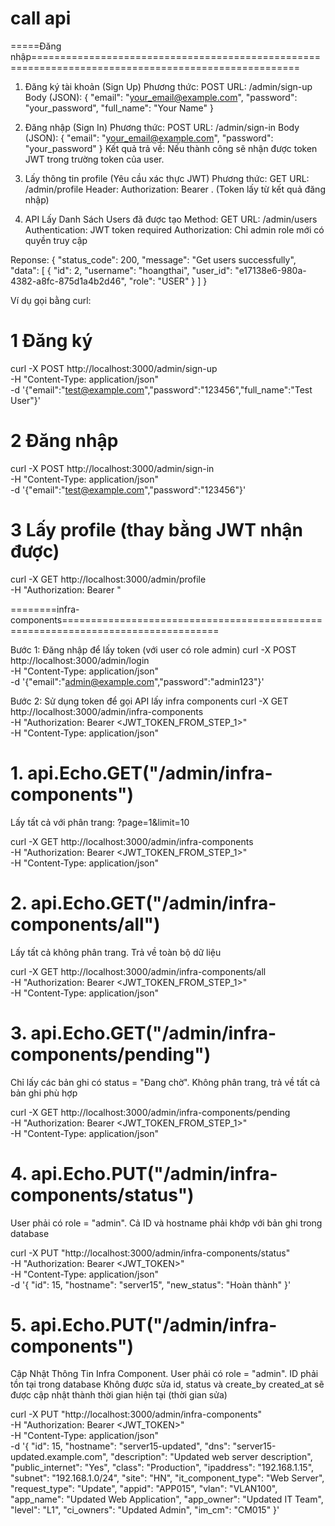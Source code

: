 # call api

=====Đăng nhập====================================================================================================
1. Đăng ký tài khoản (Sign Up)
Phương thức: POST
URL: /admin/sign-up
Body (JSON):
{
  "email": "your_email@example.com",
  "password": "your_password",
  "full_name": "Your Name"
}

2. Đăng nhập (Sign In)
Phương thức: POST
URL: /admin/sign-in
Body (JSON):
{
  "email": "your_email@example.com",
  "password": "your_password"
}
Kết quả trả về: Nếu thành công sẽ nhận được token JWT trong trường token của user.

3. Lấy thông tin profile (Yêu cầu xác thực JWT)
Phương thức: GET
URL: /admin/profile
Header: Authorization: Bearer <token>. (Token lấy từ kết quả đăng nhập)

4. API Lấy Danh Sách Users đã được tạo
Method: GET
URL: /admin/users
Authentication: JWT token required
Authorization: Chỉ admin role mới có quyền truy cập

Reponse:
{
    "status_code": 200,
    "message": "Get users successfully",
    "data": [
        {
            "id": 2,
            "username": "hoangthai",
            "user_id": "e17138e6-980a-4382-a8fc-875d1a4b2d46",
            "role": "USER"
        }
    ]
}


Ví dụ gọi bằng curl:
# 1 Đăng ký
curl -X POST http://localhost:3000/admin/sign-up \
  -H "Content-Type: application/json" \
  -d '{"email":"test@example.com","password":"123456","full_name":"Test User"}'

# 2 Đăng nhập
curl -X POST http://localhost:3000/admin/sign-in \
  -H "Content-Type: application/json" \
  -d '{"email":"test@example.com","password":"123456"}'

# 3 Lấy profile (thay <token> bằng JWT nhận được)
curl -X GET http://localhost:3000/admin/profile \
  -H "Authorization: Bearer <token>"

========infra-components=================================================================================

Bước 1: Đăng nhập để lấy token (với user có role admin)
curl -X POST http://localhost:3000/admin/login \
  -H "Content-Type: application/json" \
  -d '{"email":"admin@example.com","password":"admin123"}'

Bước 2: Sử dụng token để gọi API lấy infra components
curl -X GET http://localhost:3000/admin/infra-components \
  -H "Authorization: Bearer <JWT_TOKEN_FROM_STEP_1>" \
  -H "Content-Type: application/json"

# 1. 	api.Echo.GET("/admin/infra-components")
Lấy tất cả với phân trang: ?page=1&limit=10

curl -X GET http://localhost:3000/admin/infra-components \
  -H "Authorization: Bearer <JWT_TOKEN_FROM_STEP_1>" \
  -H "Content-Type: application/json"


# 2.	api.Echo.GET("/admin/infra-components/all")
Lấy tất cả không phân trang. Trả về toàn bộ dữ liệu

curl -X GET http://localhost:3000/admin/infra-components/all \
  -H "Authorization: Bearer <JWT_TOKEN_FROM_STEP_1>" \
  -H "Content-Type: application/json"

# 3.	api.Echo.GET("/admin/infra-components/pending")
Chỉ lấy các bản ghi có status = "Đang chờ". Không phân trang, trả về tất cả bản ghi phù hợp

curl -X GET http://localhost:3000/admin/infra-components/pending \
  -H "Authorization: Bearer <JWT_TOKEN_FROM_STEP_1>" \
  -H "Content-Type: application/json"

# 4.    api.Echo.PUT("/admin/infra-components/status")
User phải có role = "admin". Cả ID và hostname phải khớp với bản ghi trong database

curl -X PUT "http://localhost:3000/admin/infra-components/status" \
  -H "Authorization: Bearer <JWT_TOKEN>" \
  -H "Content-Type: application/json" \
  -d '{
    "id": 15,
    "hostname": "server15",
    "new_status": "Hoàn thành"
  }'

# 5.    api.Echo.PUT("/admin/infra-components")
Cập Nhật Thông Tin Infra Component. User phải có role = "admin". ID phải tồn tại trong database
Không được sửa id, status và create_by
created_at sẽ được cập nhật thành thời gian hiện tại (thời gian sửa)

curl -X PUT "http://localhost:3000/admin/infra-components" \
  -H "Authorization: Bearer <JWT_TOKEN>" \
  -H "Content-Type: application/json" \
  -d '{
    "id": 15,
    "hostname": "server15-updated",
    "dns": "server15-updated.example.com",
    "description": "Updated web server description",
    "public_internet": "Yes",
    "class": "Production",
    "ipaddress": "192.168.1.15",
    "subnet": "192.168.1.0/24",
    "site": "HN",
    "it_component_type": "Web Server",
    "request_type": "Update",
    "appid": "APP015",
    "vlan": "VLAN100",
    "app_name": "Updated Web Application",
    "app_owner": "Updated IT Team",
    "level": "L1",
    "ci_owners": "Updated Admin",
    "im_cm": "CM015"
  }'
